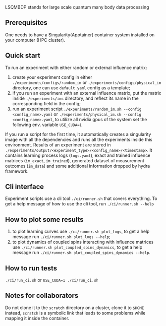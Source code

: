 LSQMBDP stands for large scale quantum many body data processing

## Prerequisites

One needs to have a Singularity(Apptainer) container system installed on your computer (HPC cluster).

## Quick start

To run an experiment with either random or external influence matrix:
1. create your experiment config in either `./experiments/configs/random_im` or `./experiments/configs/physical_im` directory, one can use `default.yaml` config as a template;
2. if you run an experiment with an external influence matrix, put the matrix inside `./experiments/ims` directory, and reflect its name in the corresponding field in the config;
3. run an experiment script `./experiments/random_im.sh --config <config_name>.yaml` or `./experiments/physical_im.sh --config <config_name>.yaml`, to utilize all nvidia gpus of the system set the following env. variable `USE_CUDA=1`

If you run a script for the first time, it automatically creates a singularity image with all the dependencies and runs all the experiments inside this environment.
Results of an experiment are stored in `./experiments/output/<experiment_type>/<config_name>/<timestamp>`. it contains learning process logs (`logs.yaml`), exact and trained influence matrices (`im_exact`, `im_trained`), generated dataset of measurement outcomes (`im_data`) and some additional information dropped by hydra framework.

## Cli interface
Experiment scripts use a cli tool `./ci/runner.sh` that covers everything. To get a help message of how to use the cli tool, run `./ci/runner.sh --help`

## How to plot some results
1. to plot learning curves use `./ci/runner.sh plot_logs`, to get a help message run `./ci/runner.sh plot_logs --help`;
2. to plot dynamics of coupled spins interacting with influence matrices use `./ci/runner.sh plot_coupled_spins_dynamics`, to get a help message run `./ci/runner.sh plot_coupled_spins_dynamics --help`.

## How to run tests
`./ci/run_ci.sh` or `USE_CUDA=1 ./ci/run_ci.sh`

## Notes for collaborators
Do not clone it to the `scratch` directory on a cluster, clone it to `$HOME` instead, `scratch` is a symbolic link that leads to some problems while mapping it inside the container.